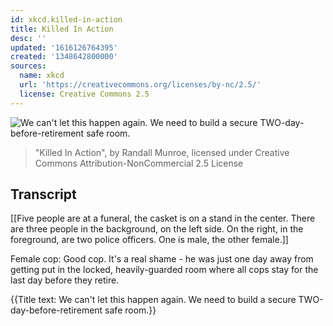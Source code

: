 ```yaml
---
id: xkcd.killed-in-action
title: Killed In Action
desc: ''
updated: '1616126764395'
created: '1348642800000'
sources:
  name: xkcd
  url: 'https://creativecommons.org/licenses/by-nc/2.5/'
  license: Creative Commons 2.5
---
```

![We can't let this happen again. We need to build a secure TWO-day-before-retirement safe room.](https://imgs.xkcd.com/comics/killed_in_action.png)
> "Killed In Action", by Randall Munroe, licensed under Creative Commons Attribution-NonCommercial 2.5 License

## Transcript
[[Five people are at a funeral, the casket is on a stand in the center. There are three people in the background, on the left side. On the right, in the foreground, are two police officers. One is male, the other female.]]

Female cop: Good cop. It's a real shame - he was just one day away from getting put in the locked, heavily-guarded room where all cops stay for the last day before they retire.

{{Title text: We can't let this happen again. We need to build a secure TWO-day-before-retirement safe room.}}
